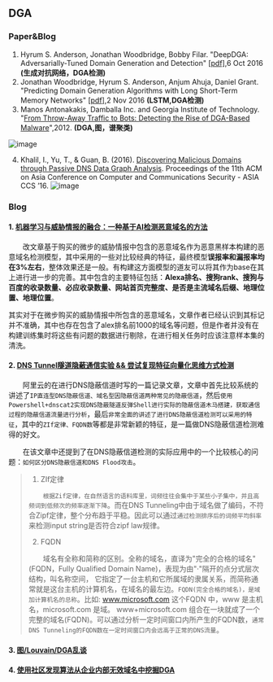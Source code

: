 ## DGA


### Paper&Blog

1. Hyrum S. Anderson, Jonathan Woodbridge, Bobby Filar. "DeepDGA: Adversarially-Tuned Domain Generation and Detection" [[pdf\]](https://arxiv.org/abs/1610.01969),6 Oct 2016 **(生成对抗网络，DGA检测)** 
2. Jonathan Woodbridge, Hyrum S. Anderson, Anjum Ahuja, Daniel Grant. "Predicting Domain Generation Algorithms with Long Short-Term Memory Networks" [[pdf\]](https://arxiv.org/abs/1611.00791),2 Nov 2016 **(LSTM,DGA检测)**
3. Manos Antonakakis, Damballa Inc. and Georgia Institute of Technology.  "[From Throw-Away Traffic to Bots: Detecting the Rise of DGA-Based Malware](https://www.usenix.org/system/files/conference/usenixsecurity12/sec12-final127.pdf)",2012. **(DGA,图，谱聚类)**

![image](https://raw.githubusercontent.com/AnchoretY/images/master/blog/image.9ylsao9hy4l.png)

4. Khalil, I., Yu, T., & Guan, B. (2016). [Discovering Malicious Domains through Passive DNS Data Graph Analysis](sci-hub.se/10.1145/2897845.2897877). Proceedings of the 11th ACM on Asia Conference on Computer and Communications Security - ASIA CCS ’16.
![image](https://raw.githubusercontent.com/AnchoretY/images/master/blog/image.0jr8nz4x4pe.png)
### Blog

#### 1. [机器学习与威胁情报的融合：一种基于AI检测恶意域名的方法](https://www.freebuf.com/articles/es/187451.html)

  &emsp;&emsp;改文章基于购买的微步的威胁情报中包含的恶意域名作为恶意黑样本构建的恶意域名检测模型，其中采用的一些对比较经典的特征，最终模型**误报率和漏报率均在3%左右**，整体效果还是一般。有构建这方面模型的道友可以将其作为base在其上进行进一步的完善。其中包含的主要特征包括：**Alexa排名、搜狗rank、搜狗与百度的收录数量、必应收录数量、网站首页完整度、是否是主流域名后缀、地理位置、地理位置**。

  其实对于在微步购买的威胁情报中所包含的恶意域名，文章作者已经认识到其标记并不准确，其中也存在包含了alex排名前1000的域名等问题，但是作者并没有在构建训练集时将这些有问题的数据进行剔除，在进行相关任务时应该注意样本集的清洗。

#### 2. [DNS Tunnel隧道隐蔽通信实验 && 尝试复现特征向量化思维方式检测](https://www.cnblogs.com/LittleHann/p/8656621.html#_label3_1_4_0)

&emsp;&emsp;阿里云的在进行DNS隐蔽信道时写的一篇记录文章，文章中首先比较系统的讲述了`IP直连型DNS隐蔽信道、域名型因隐蔽信道两种常见的隐蔽信道`，然后`使用Powershell+dnscat2实现DNS隐蔽隧道反弹Shell进行实际的隐蔽信道木马搭建，获取通信过程的隐蔽信道流量进行分析`，最后`非常全面的讲述了进行DNS隐蔽信道检测可以采用的特征`，其中的`ZIf定律、FQDN数`等都是非常新颖的特征，是一篇做DNS隐蔽信道检测难得的好文。

&emsp;&emsp;在该文章中还提到了在DNS隐蔽信道检测的实际应用中的一个比较核心的问题：`如何区分DNS隐蔽信道和DNS Flood攻击`。

> 1. ZIf定律
>
> &emsp;&emsp;`根据Zif定律，在自然语言的语料库里，词频往往会集中于某些小子集中，并且高频词到低频次的频率逐渐下降`。而在DNS Tunneling中由于域名做了编码，不符合Zipf定律，整个分布趋于平稳。因此可以通过`通过检测排序后的词频平均斜率`来检测input string是否符合zipf law规律。
>
> 2. FQDN
>
> &emsp;&emsp;域名有全称和简称的区别。全称的域名，直译为"完全的合格的域名"(FQDN，Fully Qualified Domain Name)，表现为由"·"隔开的点分式层次结构，叫名称空间， 它指定了一台主机和它所属域的隶属关系，而简称通常就是这台主机的计算机名，在域名的最左边。`FQDN(完全合格的域名)，是域加计算机名的总称`。比如: www.microsoft.com 这个FQDN 中，www 是主机名，microsoft.com 是域。 www+microsoft.com 组合在一块就成了一个完整的域名(FQDN)。可以通过分析一定时间窗口内所产生的FQDN数，`通常DNS Tunneling的FQDN数在一定时间窗口内会远高于正常的DNS流量`。


#### 3. [图/Louvain/DGA乱谈](https://www.cdxy.me/?p=805)


#### 4. [使用社区发现算法从企业内部无效域名中挖掘DGA](http://www.webber.tech/posts/%E4%BD%BF%E7%94%A8%E7%A4%BE%E5%8C%BA%E5%8F%91%E7%8E%B0%E7%AE%97%E6%B3%95%E4%BB%8E%E4%BC%81%E4%B8%9A%E5%86%85%E9%83%A8%E6%97%A0%E6%95%88%E5%9F%9F%E5%90%8D%E4%B8%AD%E6%8C%96%E6%8E%98DGA/)

